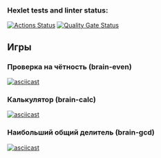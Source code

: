 ### Hexlet tests and linter status:
[![Actions Status](https://github.com/Pibode/frontend-project-44/actions/workflows/hexlet-check.yml/badge.svg)](https://github.com/Pibode/frontend-project-44/actions)
[![Quality Gate Status](https://sonarcloud.io/api/project_badges/measure?project=Pibode_frontend-project-44&metric=alert_status)](https://sonarcloud.io/summary/new_code?id=Pibode_frontend-project-44)

## Игры

### Проверка на чётность (brain-even)
[![asciicast](https://asciinema.org/a/ABC123.svg)](https://asciinema.org/a/ABC123)

### Калькулятор (brain-calc)
[![asciicast](https://asciinema.org/a/DEF456.svg)](https://asciinema.org/a/DEF456)

### Наибольший общий делитель (brain-gcd)
[![asciicast](https://asciinema.org/a/iyo1ZplZl70O621qlhvq7hBOa.svg)](https://asciinema.org/a/iyo1ZplZl70O621qlhvq7hBOa)
